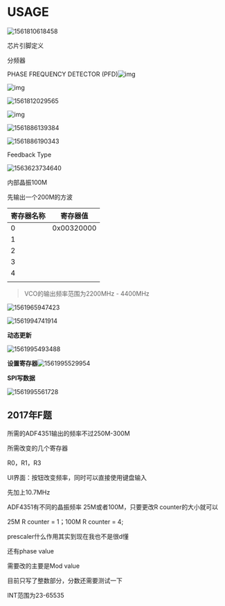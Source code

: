 # USAGE



![1561810618458](https://github.com/Ryushane/ADF4351-ESP32-SPI/blob/master/Pictures/1561810618458.png)

芯片引脚定义

分频器

PHASE FREQUENCY DETECTOR (PFD)![img](https://github.com/Ryushane/ADF4351-ESP32-SPI/blob/master/Pictures/12152-33252-01.gif)

![img](https://github.com/Ryushane/ADF4351-ESP32-SPI/blob/master/Pictures/12152-33253-02.gif)

![1561812029565](https://github.com/Ryushane/ADF4351-ESP32-SPI/blob/master/Pictures/1561812029565.png)

![img](https://github.com/Ryushane/ADF4351-ESP32-SPI/blob/master/Pictures/12152-33254-03.gif)

![1561886139384](https://github.com/Ryushane/ADF4351-ESP32-SPI/blob/master/Pictures/1561886139384.png)

![1561886190343](https://github.com/Ryushane/ADF4351-ESP32-SPI/blob/master/Pictures/1561886190343.png)

Feedback Type

![1563623734640](assets/1563623734640.png)

内部晶振100M

先输出一个200M的方波

| 寄存器名称 | 寄存器值   |
| ---------- | ---------- |
| 0          | 0x00320000 |
| 1          |            |
| 2          |            |
| 3          |            |
| 4          |            |
|            |            |

> VCO的输出频率范围为2200MHz - 4400MHz

![1561965947423](https://github.com/Ryushane/ADF4351-ESP32-SPI/blob/master/Pictures/1561965947423.png)

![1561994741914](https://github.com/Ryushane/ADF4351-ESP32-SPI/blob/master/Pictures/1561994741914.png)

**动态更新**

![1561995493488](https://github.com/Ryushane/ADF4351-ESP32-SPI/blob/master/Pictures/1561995493488.png)

**设置寄存器**![1561995529954](https://github.com/Ryushane/ADF4351-ESP32-SPI/blob/master/Pictures/1561995529954.png)



**SPI写数据**

![1561995561728](https://github.com/Ryushane/ADF4351-ESP32-SPI/blob/master/Pictures/1561995561728.png)

## 2017年F题

所需的ADF4351输出的频率不过250M-300M

所需改变的几个寄存器

R0，R1，R3

UI界面：按钮改变频率，同时可以直接使用键盘输入

先加上10.7MHz

ADF4351有不同的晶振频率 25M或者100M，只要更改R counter的大小就可以

25M R counter = 1；100M R counter = 4;

prescaler什么作用其实到现在我也不是很d懂

还有phase value

需要改的主要是Mod value

目前只写了整数部分，分数还需要测试一下

INT范围为23-65535

